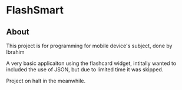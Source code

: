 # FlashSmart

## About

This project is for programming for mobile device's subject, done by Ibrahim 

A very basic applicaiton using the flashcard widget, intitally wanted to included the use of JSON, but due to limited time it was skipped.

Project on halt in the meanwhile.

